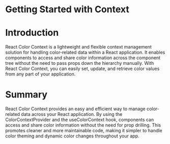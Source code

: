 # Getting Started with Context

# Introduction

React Color Context is a lightweight and flexible context management solution for handling color-related data within a React application. It enables components to access and share color information across the component tree without the need to pass props down the hierarchy manually. With React Color Context, you can easily set, update, and retrieve color values from any part of your application.

# Summary

React Color Context provides an easy and efficient way to manage color-related data across your React application. By using the ColorContextProvider and the useColorContext hook, components can access and share color information without the need for prop drilling. This promotes cleaner and more maintainable code, making it simpler to handle color theming and dynamic color changes throughout your app.
